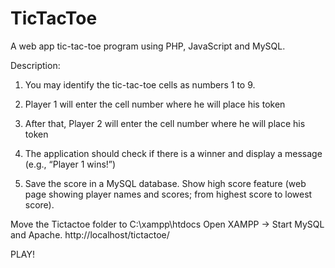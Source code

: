 # TicTacToe
A web app tic-tac-toe program using PHP, JavaScript and MySQL.

Description:

1) You may identify the tic-tac-toe cells as numbers 1 to 9.

2) Player 1 will enter the cell number where he will place his token

3) After that, Player 2 will enter the cell number where he will place his token

4) The application should check if there is a winner and display a message (e.g., “Player 1 wins!”)

5) Save the score in a  MySQL database. Show high score feature (web page showing player names and scores; from highest score to lowest score).

Move the Tictactoe folder to C:\xampp\htdocs
Open XAMPP -> Start MySQL and Apache.
http://localhost/tictactoe/

PLAY!
